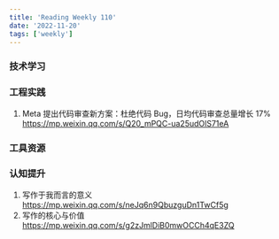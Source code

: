 ```yaml
---
title: 'Reading Weekly 110'
date: '2022-11-20'
tags: ['weekly']
---
```


### 技术学习

### 工程实践

1. Meta 提出代码审查新方案：杜绝代码 Bug，日均代码审查总量增长 17% https://mp.weixin.qq.com/s/Q20_mPQC-ua25udOlS71eA

### 工具资源

### 认知提升

1. 写作于我而言的意义 https://mp.weixin.qq.com/s/neJq6n9QbuzguDn1TwCf5g
2. 写作的核心与价值 https://mp.weixin.qq.com/s/g2zJmlDiB0mwOCCh4qE3ZQ
